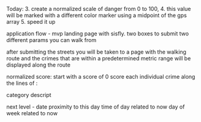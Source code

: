 
Today:
3. create a normalized scale of danger from 0 to 100,
4. this value will be marked with a different color marker using a midpoint of the gps array
5. speed it up

application flow - mvp
landing page with sisfly. two boxes to submit two different params you can walk from

after submitting the streets you will be taken to a page with the walking route and the crimes that are within a predetermined metric range will be displayed along the route

normalized score:
start with a score of 0
score each individual crime along the lines of :

category
descript

next level -
date proximity to this day
time of day related to now
day of week related to now


